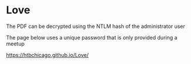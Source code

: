 # Love

The PDF can be decrypted using the NTLM hash of the administrator user

The page below uses a unique password that is only provided during a meetup

https://htbchicago.github.io/Love/

